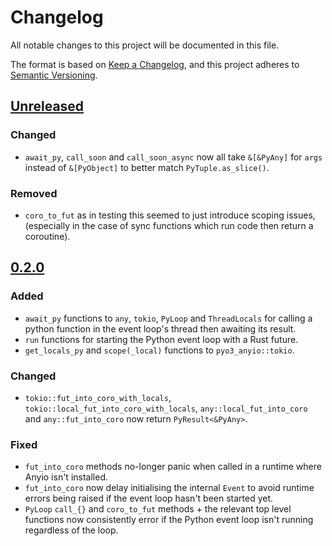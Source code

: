 # Changelog
All notable changes to this project will be documented in this file.

The format is based on [Keep a Changelog](https://keepachangelog.com/en/1.0.0/),
and this project adheres to [Semantic Versioning](https://semver.org/spec/v2.0.0.html).

## [Unreleased]
### Changed
- `await_py`, `call_soon` and `call_soon_async` now all take `&[&PyAny]` for `args`
  instead of `&[PyObject]` to better match `PyTuple.as_slice()`.

### Removed
- `coro_to_fut` as in testing this seemed to just introduce scoping issues,
  (especially in the case of sync functions which run code then return a coroutine).

## [0.2.0]
### Added
- `await_py` functions to `any`, `tokio`, `PyLoop` and `ThreadLocals` for calling a
  python function in the event loop's thread then awaiting its result.
- `run` functions for starting the Python event loop with a Rust future.
- `get_locals_py` and `scope(_local)` functions to `pyo3_anyio::tokio`.

### Changed
- `tokio::fut_into_coro_with_locals`, `tokio::local_fut_into_coro_with_locals`,
  `any::local_fut_into_coro` and `any::fut_into_coro` now return `PyResult<&PyAny>`.

### Fixed
- `fut_into_coro` methods no-longer panic when called in a runtime where Anyio isn't
  installed.
- `fut_into_coro` now delay initialising the internal `Event` to avoid runtime errors
  being raised if the event loop hasn't been started yet.
- `PyLoop` `call_{}` and `coro_to_fut` methods + the relevant top level functions
  now consistently error if the Python event loop isn't running regardless of the loop.

[Unreleased]: https://github.com/FasterSpeeding/pyo3-anyio/compare/v0.2.0...HEAD
[0.2.0]: https://github.com/FasterSpeeding/pyo3-anyio/compare/v0.1.0...v0.2.0
